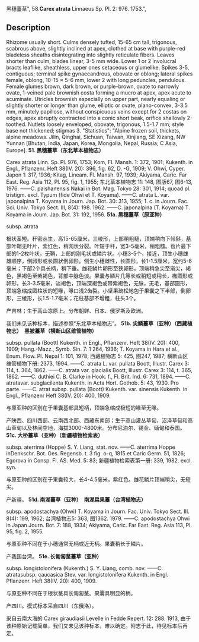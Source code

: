 黑穗薹草",
58.**Carex atrata** Linnaeus Sp. Pl. 2: 976. 1753.",

## Description
Rhizome usually short. Culms densely tufted, 15-65 cm tall, trigonous, scabrous above, slightly inclined at apex, clothed at base with purple-red bladeless sheaths disintegrating into slightly reticulate fibers. Leaves shorter than culm, blades linear, 3-5 mm wide. Lower 1 or 2 involucral bracts leaflike, sheathless, upper ones setaceous or glumelike. Spikes 3-5, contiguous; terminal spike gynaecandrous, obovate or oblong; lateral spikes female, oblong, 10-15 × 5-6 mm, lower 2 with long peduncles, pendulous. Female glumes brown, dark brown, or purple-brown, ovate to narrowly ovate, 1-veined pale brownish costa forming a mucro at apex, apex acute to acuminate. Utricles brownish especially on upper part, nearly equaling or slightly shorter or longer than glume, elliptic or ovate, plano-convex, 3-3.5 mm, minutely papillose, without conspicuous veins except for 2 costas on edges, apex abruptly contracted into a conic short beak, orifice shallowly 2-toothed. Nutlets loosely enveloped, obovate, trigonous, 1.5-1.7 mm; style base not thickened; stigmas 3.
  "Statistics": "Alpine frozen soil, thickets, alpine meadows. Jilin, Qinghai, Sichuan, Taiwan, Xinjiang, SE Xizang, NW Yunnan [Bhutan, India, Japan, Korea, Mongolia, Nepal, Russia; C Asia, Europe].
**51. 黑穗薹草（东北草本植物志）**

Carex atrata Linn. Sp. Pl. 976, 1753; Kom, Fl. Mansh. 1: 372, 1901; Kukenth. in Engl., Pflanzenr. Heft 38(IV. 20): 396, fig. 62, D. -G, 1909; V. Ohwi, Cyper. Japon 1: 317, 1936; Kitag, Lineam. Fl. Mansh. 97, 1939; Akiyama, Caric. Far East. Reg. Asia 112, Pl. 95, fig. 1, 1955; 东北草本植物志 11: 148, 图版67, 图6-13, 1976. ——C. paishanensis Nakai in Bot. Mag. Tokyo 28: 301, 1914; quoad pl. tristigm. excl. Typum (fide Ohwi et T. Koyama). ——C. atrata L. var. japonalpina T. Koyama in Journ. Jap. Bot. 30: 313, 1955; 1. c. in Journ. Fac. Sci. Univ. Tokyo Sect. III, 8(4): 198. 1962. ——C. japonalpina (T. Koyarna) T. Koyama in Joum. Jap. Bot. 31: 192, 1956.
**51a. 黑穗薹草（原亚种）**

subsp. atrata

根状茎短。秆密丛生，高15-65厘米，三棱形，上部稍粗糙，顶端稍向下倾斜，基部叶鞘无叶片，紫红色，稍网状分裂。叶短于秆，宽3-5毫米，稍粗糙。苞片最下部的1-2枚叶状，无鞘，上部的刚毛状或鳞片状。小穗3-5个，接近，顶生小穗雌雄顺序，倒卵形或长圆状倒卵形。侧生小穗雌性，长圆形，长1-1.5厘米，宽约5-6毫米；下部2个具长柄，稍下垂。雌花鳞片卵形至狭卵形，顶端稍急尖至渐尖，褐色，黑褐色至紫褐色，背部中脉色淡。果囊与鳞片几等长或稍短或稍长，椭圆形或卵形，长3-3.5毫米，淡褐色，顶端深褐色或带紫褐色，无脉，无毛，基部圆形，顶端急缩成圆柱状的短喙，喙口浅2齿裂。小坚果疏松地包于果囊之下半部，倒卵形，三棱形，长1.5-1.7毫米；花柱基部不增粗，柱头3个。

产吉林；生于高山冻原上。分布朝鲜、日本、俄罗斯及欧洲。

我们未见该种标本，描述参照“东北草本植物志”。
**51b. 尖鳞薹草（亚种）（西藏植物志）　黑被薹草（横断山区维管植物）**

subsp. pullata (Boott) Kukenth. in Engl., Pflanzenr. Heft 38(IV. 20): 400, 1909; Hang.-Mazz., Symb. Sin. 7: 1 264, 1936; T. Koyama in Hara et al., Enum. Flow. Pl. Nepal 1: 101, 1978; 西藏植物志 5: 425, 图247, 1987; 横断山区维管植物下册: 2373, 1994. ——C. atrata L. var. pullata Boott, Illustr. Carex 3: 114, t. 364, 1862. ——C. atrata var. glacialis Boott, Illustr. Carex 3: 114, t. 365, 1862. ——C. duthiei C. B. Clarke in Hook. f., Fl. Brit. Ind. 6: 731, 1894. ——C. atratavar. subglacilenta Kukenth. in Acta Hort. Gothob. 5: 43, 1930. Pro parte. ——C. atrat subsp. pullata (Boott) Kukenth. var. sinensis Kukenth. in Engl., Pflanzenr Heft 38(IV. 20): 400, 1909.

与原亚种的区别在于果囊基部具短柄，顶端急缩成极短的喙至无喙。

产陕西、四川西部、云南西北部、西藏东南部；生于高山灌丛草甸、沼泽草甸和高山草甸以及林间空地，海拔3000-4800米。分布尼泊尔、锡金、缅甸和泰国。
**51c. 大桥薹草（亚种）（新疆植物检索表）**

subsp. aterrima (Hoppe) S. Y. Liang, stat. nov. ——C. aterrima Hoppe inDenkschr. Bot. Ges. Regensb. t. 3 fig. o-q, 1815 et Caric Germ. 51, 1826; Egorova in Consp. Fl. AS. Med. 5: 83; 新疆植物检索表第一册: 339, 1982. excl. syn.

与原亚种的区别在于果囊较大，长4-4.5毫米，紫红色。雌花鳞片顶端稍尖，无短尖。

产新疆。
**51d. 南湖薹草（亚种）　南湖扁果薹（台湾植物志）**

subsp. apodostachya (Ohwi) T. Koyama in Journ. Fac. Univ. Tokyo Sect. III. 8(4): 199, 1962; 台湾植物志5: 363, 图1362. 1979. ——C. apodostachya Ohwi in Japan Journ. Bot. 7: 188, 1934; Akiyama, Caric. Far East. Reg. Asia 113, Pl. 95, fig. 2, 1955.

与原亚种不同在于小穗通常无柄或近无柄。果囊稍长于鳞片。

产我国台湾。
**51e. 长匍匐茎薹草（亚种）**

subsp. longistolonifera (Kukenth.) S. Y. Liang, comb. nov. ——C. atratasubsp. caucasica Stev. var. longistolonifera Kukenth. in Engl. Pflanzenr. Heft 38(IV. 20): 400, 1909.

与原亚种不同在于根状茎具长匍匐茎。果囊具明显的柄。

产四川。模式标本采自四川（东俄洛）。

采自云南大海的 Carex giraudiasii Levelle in Fedde Repert. 12: 288. 1913, 由于该种原始记载简单，我们又未见该种标本，难以确定。附志于此，待见标本后再定。
